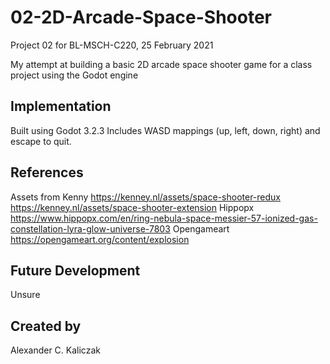 # 02-2D-Arcade-Space-Shooter
Project 02 for BL-MSCH-C220, 25 February 2021

My attempt at building a basic 2D arcade space shooter game for a class project using the Godot engine

## Implementation
Built using Godot 3.2.3
Includes WASD mappings (up, left, down, right) and escape to quit.

## References
Assets from 
Kenny
https://kenney.nl/assets/space-shooter-redux
https://kenney.nl/assets/space-shooter-extension
Hippopx
https://www.hippopx.com/en/ring-nebula-space-messier-57-ionized-gas-constellation-lyra-glow-universe-7803
Opengameart
https://opengameart.org/content/explosion

## Future Development
Unsure

## Created by 
Alexander C. Kaliczak
```
